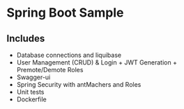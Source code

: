 # Spring Boot Sample

## Includes

 - Database connections and liquibase
 - User Management (CRUD) & Login + JWT Generation + Premote/Demote Roles
 - Swagger-ui
 - Spring Security with antMachers and Roles
 - Unit tests
 - Dockerfile